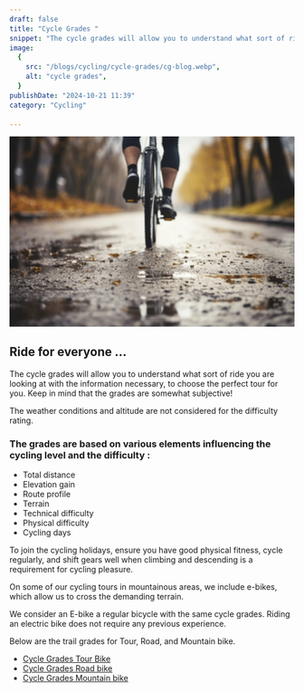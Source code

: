 ```yaml
---
draft: false
title: "Cycle Grades "
snippet: "The cycle grades will allow you to understand what sort of ride you are looking at with the information necessary, to choose the perfect tour for you. "
image:
  {
    src: "/blogs/cycling/cycle-grades/cg-blog.webp",
    alt: "cycle grades",
  }
publishDate: "2024-10-21 11:39"
category: "Cycling"

---
```


![Super Wide](./cycle-grades/cg-principal.webp)

## Ride for everyone …

The cycle grades will allow you to understand what sort of ride you are looking at with the information necessary, to choose the perfect tour for you. Keep in mind that the grades are somewhat subjective!

The weather conditions and altitude are not considered for the difficulty rating.

### The grades are based on various elements influencing the cycling level and the difficulty :

- Total distance
- Elevation gain
- Route profile
- Terrain
- Technical difficulty
- Physical difficulty
- Cycling days

To join the cycling holidays, ensure you have good physical fitness, cycle regularly, and shift gears well when climbing and descending is a requirement for cycling pleasure.

On some of our cycling tours in mountainous areas, we include e-bikes, which allow us to cross the demanding terrain.

We consider an E-bike a regular bicycle with the same cycle grades. Riding an electric bike does not require any previous experience.

Below are the trail grades for Tour, Road, and Mountain bike. 

- <a href="/cycle-grades-tour-bike.pdf" target="_blank">Cycle Grades Tour Bike </a>
- <a href="/cycle-grades-road-bike.pdf" target="_blank">Cycle Grades Road bike </a>
- <a href="/cycle-grades-mountain-bike.pdf" target="_blank">Cycle Grades Mountain bike </a>
